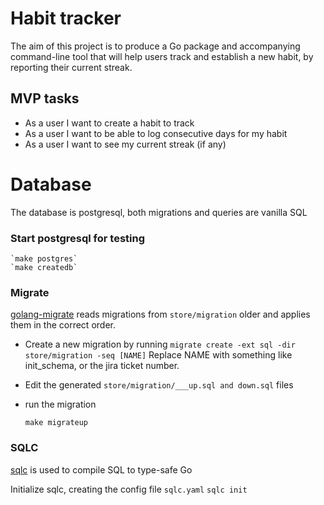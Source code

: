 # Habit tracker

The aim of this project is to produce a Go package and accompanying command-line tool that will help users track and establish a new habit, by reporting their current streak.

## MVP tasks

- As a user I want to create a habit to track
- As a user I want to be able to log consecutive days for my habit
- As a user I want to see my current streak (if any)

# Database

The database is postgresql, both migrations and queries are vanilla SQL

### Start postgresql for testing

    `make postgres`
    `make createdb`

### Migrate

[golang-migrate](https://github.com/golang-migrate/migrate) reads migrations from `store/migration` older and applies them in the correct order.

- Create a new migration by running `migrate create -ext sql -dir store/migration -seq [NAME]`
  Replace NAME with something like init_schema, or the jira ticket number.

- Edit the generated `store/migration/___up.sql and down.sql` files

- run the migration

  `make migrateup`

### SQLC

[sqlc](https://sqlc.dev/) is used to compile SQL to type-safe Go

Initialize sqlc, creating the config file `sqlc.yaml`
`sqlc init`

